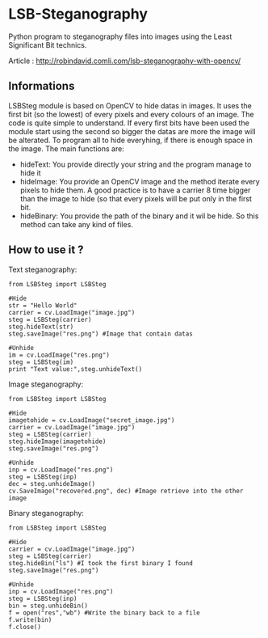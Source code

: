 LSB-Steganography
=================

Python program to steganography files into images using the Least Significant Bit technics.

Article : http://robindavid.comli.com/lsb-steganography-with-opencv/

Informations
--------------

LSBSteg module is based on OpenCV to hide datas in images. It uses the first bit (so the lowest) of every pixels and every colours
of an image. The code is quite simple to understand. If every first bits have been used the module start using the second so bigger the datas are more the image will be alterated.
To program all to hide everyhing, if there is enough space in the image. The main functions are:

* hideText: You provide directly your string and the program manage to hide it
* hideImage: You provide an OpenCV image and the method iterate every pixels to hide them. A good practice is to have a carrier 8 time bigger than the image to hide (so that every pixels will be put only in the first bit.
* hideBinary: You provide the path of the binary and it wil be hide. So this method can take any kind of files.

How to use it ?
---------------

Text steganography:

    from LSBSteg import LSBSteg

    #Hide
    str = "Hello World"
    carrier = cv.LoadImage("image.jpg")
    steg = LSBSteg(carrier)
    steg.hideText(str)
    steg.saveImage("res.png") #Image that contain datas

    #Unhide    
    im = cv.LoadImage("res.png")
    steg = LSBSteg(im)
    print "Text value:",steg.unhideText()

Image steganography:

    from LSBSteg import LSBSteg

    #Hide
    imagetohide = cv.LoadImage("secret_image.jpg")
    carrier = cv.LoadImage("image.jpg")
    steg = LSBSteg(carrier)
    steg.hideImage(imagetohide)
    steg.saveImage("res.png")

    #Unhide
    inp = cv.LoadImage("res.png")
    steg = LSBSteg(inp)
    dec = steg.unhideImage()
    cv.SaveImage("recovered.png", dec) #Image retrieve into the other image

Binary steganography:

    from LSBSteg import LSBSteg

    #Hide
    carrier = cv.LoadImage("image.jpg")
    steg = LSBSteg(carrier)
    steg.hideBin("ls") #I took the first binary I found
    steg.saveImage("res.png")

    #Unhide
    inp = cv.LoadImage("res.png")
    steg = LSBSteg(inp)
    bin = steg.unhideBin()
    f = open("res","wb") #Write the binary back to a file
    f.write(bin)
    f.close()